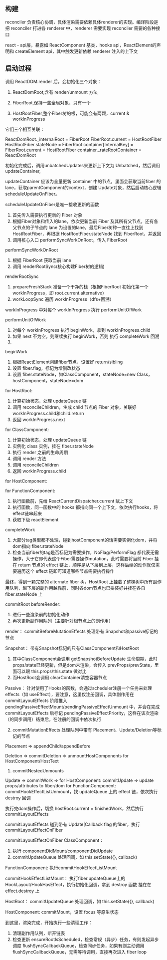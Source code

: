 ## 构建

reconciler 负责核心协调，具体渲染需要依赖具体renderer的实现。编译阶段是把 reconciler 打进各 renderer 中，renderer 需要实现 reconciler 需要的各种接口

react - api层，暴露如 ReactComponent 基类，hooks api，ReactElement的声明和 createElement api，其中触发更新依赖 renderer 注入的上下文

## 启动过程

调用 ReactDOM.render 后，会初始化三个对象：

1. ReactDomRoot,含有 render/unmount 方法

2. FiberRoot,保持一些全局对象，只有一个

3. HostRootFiber,整个Fiber树的根，可能会有两颗，current & workInProgress

它们三个相互关联：

ReactDomRoot._internalRoot = FiberRoot
FiberRoot.current = HostRootFiber
HostRootFiber.stateNode = FiberRoot
container[InternalKey] = FiberRoot.current = HostRootFiber
container._rateRootContainer = ReactDomRoot

初始化完成后，调用unbatchedUpdates来更新上下文为 Unbatched，然后调用 updateContainer,

updateContainer 应该为全量更新 container 中的节点，里面会获取当前fiber 的lane，获取parentComponent的context，创建 Update对象，然后启动核心逻辑 scheduleUpdateOnFiber。

scheduleUpdateOnFiber是唯一接收更新的函数

1. 首先传入需要执行更新的 Fiber 对象
2. 根据Fiber对象和传入的lane，依次更新当前 Fiber 及其所有父节点，还有各父节点的子节点的 lane 为设置的lane，最后Fiber树种一直往上找到 HostRootFiber，再根据 HostRootFiber.stateNode 找到 FiberRoot，并返回
3. 调用核心入口 performSyncWorkOnRoot，传入 FiberRoot

performSyncWorkOnRoot

1. 根据 FiberRoot 获取当前 lane
2. 调用 renderRootSync(核心构建Fiber树的逻辑)

renderRootSync

1. prepareFreshStack 准备一个干净的栈（根据FiberRoot 初始化第一个 workInProgress，即 root.current.alternative）
2. workLoopSync 遍历 workInProgress（dfs+回溯）

workInProgress 中对每个 workInProgress 执行 performUnitOfWork

performUnitOfWork
1. 对每个 workInProgress 执行 beginWork，拿到 workInProgress.child
2. 如果 next 不为空，则继续执行 beginWork，否则 执行 completeWork 回溯
3. 

beginWork
1. 根据ReactElement创建fiber节点，设置好 return/sibling
2. 设置 fiber.flag，标记为增删改状态
3. 设置 fiber.stateNode，如ClassComponent，stateNode=new Class，hostComponent，stateNode=dom

for HostRoot:
1. 计算初始状态，处理 updateQueue 链
2. 调用 reconcileChildren，生成 child 节点的 Fiber 对象，关联好 workInProgress.child和child.return
3. 返回 workInProgress.next

for ClassComponent:
1. 计算初始状态，处理 updateQueue 链
2. 实例化 class 实例，挂在 fiber.stateNode
3. 执行 render 之前的生命周期
4. 调用 render 方法
5. 调用 reconcileChildren
6. 返回 workInProgress.child

for HostComponent:

for FunctionComponent:
1. 执行函数前，先给 ReactCurrentDispatcher.current 赋上下文
2. 执行函数，同一函数中的 hooks 都指向同一个上下文，依次执行hooks，将effect链串起来
3. 获取下级 reactElement

completeWork
1. 大部分tag类型都不处理，碰到hostComponent的话需要实例化dom，并将dom指向 fiber.stateNode
2. 检查当前fiber的tag是否标记为需要操作，NoFlag/PerformFlag 都代表无需操作，大于它即代表这个Fiber需要操作mutation，此时需要将当前 Fiber 挂在 return 节点的 effect 链上，顺序是从下层到上层，这样后续的动作就仅需要遍历这个 effect 链即可知道哪些节点需要执行操作

最终，得到一颗完整的 alternate fiber 树，HostRoot 上挂载了整棵树中所有副作用队列，越下层的副作用越靠前，同时各dom节点也已拼装好并挂在各自fiber.stateNode 上

commitRoot
beforeRender:
1. 进行一些渲染前的初始化动作
2. 再次更新副作用队列（主要针对根节点上的副作用）

render：
commitBeforeMutationEffects
处理带有 Snapshot和passive标记的节点

Snapshot：
带有Snapshot标记的只有ClassComponent和HostRoot
1. 其中ClassComponent会调用 getSnapshotBeforeUpdate 生命周期，此时props/state已经更新，但是dom未渲染，会传入 prevProps/prevState，里面可以跟 this.props/this.state 做对比
2. 而HostRoot会调用 clearContainer清空容器节点

Passive：
针对使用了Hooks的函数，会通过scheduler注册一个任务来处理effects（如 useEffect），要注意，这里仅注册回调，具体副作用在 commitLayoutEffects 阶段推入 pendingPassiveEffectMount/pendingPassiveEffectUnmount 中，并会在完成 commitLayoutEffects 后标记 pendingPassiveEffectPriority，这样在该次渲染（的同步调用）结束后，在注册的回调中依次执行

2. commitMutationEffects
处理队列中带有 Placement、Update/Deletion等标记的节点

Placement
=> appendChild/appendBefore

Deletion => commitDeletion => unmountHostComponents
for HostComponent/HostText
1. commitNestedUnmounts


Update => commitWork =>
for HostComponent: commitUpdate => update props/attributes to fiber/dom
for FunctionComponent: commitHookEffectListUnmount，找 updateQueue 上的 effect 链，依次执行 destroy 回调
 

执行完dom操作后，切换 hostRoot.current = finishedWork，然后执行 commitLayoutEffects

commitLayoutEffects
碰到带有 Update|Callback flag 的fiber，执行 commitLayoutEffectOnFiber


commitLayoutEffectOnFiber
ClassComponent：
1. 执行 componentDidMount/componentDidUpdate
2. commitUpdateQueue 处理回调，如 this.setState({}, callback)

FunctionComponent:
执行commitHookEffectListMount

commitHookEffectListMount：
执行fiber.updateQueue上的 HookLayout/HookHasEffect，执行初始化回调，拿到 destroy 函数 挂在在 effect.destroy 上

HostRoot：
commitUpdateQueue 处理回调，如 this.setState({}, callback)

HostComponent:
commitMount，设置 focus 等原生状态

到这里，渲染完成，开始执行一些清理工作：
1. 清理副作用队列，断开链表
2. 检查更新
ensureRootIsScheduled，检查常规（异步）任务，有则发起异步调度
flushSyncCallbackQueue，检查同步任务，如果有则主动调用 flushSyncCallbackQueue，无需等待调用，直接再次进入 fiber loop